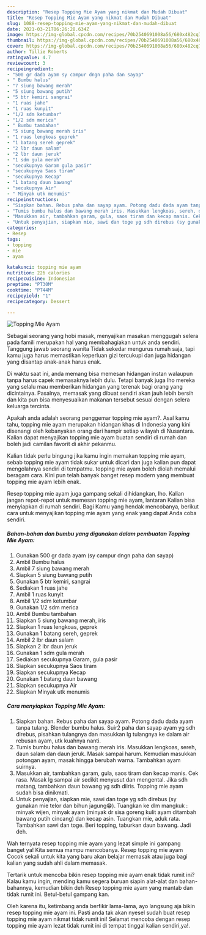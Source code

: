 ```yaml
---
description: "Resep Topping Mie Ayam yang nikmat dan Mudah Dibuat"
title: "Resep Topping Mie Ayam yang nikmat dan Mudah Dibuat"
slug: 1088-resep-topping-mie-ayam-yang-nikmat-dan-mudah-dibuat
date: 2021-03-21T06:26:28.634Z
image: https://img-global.cpcdn.com/recipes/70b2540691008a56/680x482cq70/topping-mie-ayam-foto-resep-utama.jpg
thumbnail: https://img-global.cpcdn.com/recipes/70b2540691008a56/680x482cq70/topping-mie-ayam-foto-resep-utama.jpg
cover: https://img-global.cpcdn.com/recipes/70b2540691008a56/680x482cq70/topping-mie-ayam-foto-resep-utama.jpg
author: Tillie Roberts
ratingvalue: 4.7
reviewcount: 3
recipeingredient:
- "500 gr dada ayam sy campur dngn paha dan sayap"
- " Bumbu halus"
- "7 siung bawang merah"
- "5 siung bawang putih"
- "5 btr kemiri sangrai"
- "1 ruas jahe"
- "1 ruas kunyit"
- "1/2 sdm ketumbar"
- "1/2 sdm merica"
- " Bumbu tambahan"
- "5 siung bawang merah iris"
- "1 ruas lengkoas geprek"
- "1 batang sereh geprek"
- "2 lbr daun salam"
- "2 lbr daun jeruk"
- "1 sdm gula merah"
- "secukupnya Garam gula pasir"
- "secukupnya Saos tiram"
- "secukupnya Kecap"
- "1 batang daun bawang"
- "secukupnya Air"
- " Minyak utk menumis"
recipeinstructions:
- "Siapkan bahan. Rebus paha dan sayap ayam. Potong dadu dada ayam tanpa tulang. Blender bumbu halus. Suir2 paha dan sayap ayam yg sdh direbus, pisahkan tulangnya dan masukkan lg tulangnya ke dalam air rebusan ayam, utk kuahnya nanti."
- "Tumis bumbu halus dan bawang merah iris. Masukkan lengkoas, sereh, daun salam dan daun jeruk. Masak sampai harum. Kemudian masukkan potongan ayam, masak hingga berubah warna. Tambahkan ayam suirnya."
- "Masukkan air, tambahkan garam, gula, saos tiram dan kecap manis. Cek rasa. Masak lg sampai air sedikit menyusut dan mengental. Jika sdh matang, tambahkan daun bawang yg sdh diiris. Topping mie ayam sudah bisa dinikmati."
- "Untuk penyajian, siapkan mie, sawi dan toge yg sdh direbus (sy gunakan mie telor dan bihun jagung😁). Tuangkan ke dlm mangkuk : minyak wijen, minyak ayam (minyak dr sisa goreng kulit ayam ditambah bawang putih cincang) dan kecap asin. Tuangkan mie, aduk rata. Tambahkan sawi dan toge. Beri topping, taburkan daun bawang. Jadi deh."
categories:
- Resep
tags:
- topping
- mie
- ayam

katakunci: topping mie ayam 
nutrition: 226 calories
recipecuisine: Indonesian
preptime: "PT30M"
cooktime: "PT44M"
recipeyield: "1"
recipecategory: Dessert

---
```



![Topping Mie Ayam](https://img-global.cpcdn.com/recipes/70b2540691008a56/680x482cq70/topping-mie-ayam-foto-resep-utama.jpg)

Sebagai seorang yang hobi masak, menyajikan masakan menggugah selera pada famili merupakan hal yang membahagiakan untuk anda sendiri. Tanggung jawab seorang  wanita Tidak sekedar mengurus rumah saja, tapi kamu juga harus memastikan keperluan gizi tercukupi dan juga hidangan yang disantap anak-anak harus enak.

Di waktu  saat ini, anda memang bisa memesan hidangan instan walaupun tanpa harus capek memasaknya lebih dulu. Tetapi banyak juga lho mereka yang selalu mau memberikan hidangan yang terenak bagi orang yang dicintainya. Pasalnya, memasak yang dibuat sendiri akan jauh lebih bersih dan kita pun bisa menyesuaikan makanan tersebut sesuai dengan selera keluarga tercinta. 



Apakah anda adalah seorang penggemar topping mie ayam?. Asal kamu tahu, topping mie ayam merupakan hidangan khas di Indonesia yang kini disenangi oleh kebanyakan orang dari hampir setiap wilayah di Nusantara. Kalian dapat menyajikan topping mie ayam buatan sendiri di rumah dan boleh jadi camilan favorit di akhir pekanmu.

Kalian tidak perlu bingung jika kamu ingin memakan topping mie ayam, sebab topping mie ayam tidak sukar untuk dicari dan juga kalian pun dapat mengolahnya sendiri di tempatmu. topping mie ayam boleh diolah memalui beragam cara. Kini pun telah banyak banget resep modern yang membuat topping mie ayam lebih enak.

Resep topping mie ayam juga gampang sekali dihidangkan, lho. Kalian jangan repot-repot untuk memesan topping mie ayam, lantaran Kalian bisa menyiapkan di rumah sendiri. Bagi Kamu yang hendak mencobanya, berikut cara untuk menyajikan topping mie ayam yang enak yang dapat Anda coba sendiri.

<!--inarticleads1-->

##### Bahan-bahan dan bumbu yang digunakan dalam pembuatan Topping Mie Ayam:

1. Gunakan 500 gr dada ayam (sy campur dngn paha dan sayap)
1. Ambil  Bumbu halus
1. Ambil 7 siung bawang merah
1. Siapkan 5 siung bawang putih
1. Gunakan 5 btr kemiri, sangrai
1. Sediakan 1 ruas jahe
1. Ambil 1 ruas kunyit
1. Ambil 1/2 sdm ketumbar
1. Gunakan 1/2 sdm merica
1. Ambil  Bumbu tambahan
1. Siapkan 5 siung bawang merah, iris
1. Siapkan 1 ruas lengkoas, geprek
1. Gunakan 1 batang sereh, geprek
1. Ambil 2 lbr daun salam
1. Siapkan 2 lbr daun jeruk
1. Gunakan 1 sdm gula merah
1. Sediakan secukupnya Garam, gula pasir
1. Siapkan secukupnya Saos tiram
1. Siapkan secukupnya Kecap
1. Gunakan 1 batang daun bawang
1. Siapkan secukupnya Air
1. Siapkan  Minyak utk menumis




<!--inarticleads2-->

##### Cara menyiapkan Topping Mie Ayam:

1. Siapkan bahan. Rebus paha dan sayap ayam. Potong dadu dada ayam tanpa tulang. Blender bumbu halus. Suir2 paha dan sayap ayam yg sdh direbus, pisahkan tulangnya dan masukkan lg tulangnya ke dalam air rebusan ayam, utk kuahnya nanti.
1. Tumis bumbu halus dan bawang merah iris. Masukkan lengkoas, sereh, daun salam dan daun jeruk. Masak sampai harum. Kemudian masukkan potongan ayam, masak hingga berubah warna. Tambahkan ayam suirnya.
1. Masukkan air, tambahkan garam, gula, saos tiram dan kecap manis. Cek rasa. Masak lg sampai air sedikit menyusut dan mengental. Jika sdh matang, tambahkan daun bawang yg sdh diiris. Topping mie ayam sudah bisa dinikmati.
1. Untuk penyajian, siapkan mie, sawi dan toge yg sdh direbus (sy gunakan mie telor dan bihun jagung😁). Tuangkan ke dlm mangkuk : minyak wijen, minyak ayam (minyak dr sisa goreng kulit ayam ditambah bawang putih cincang) dan kecap asin. Tuangkan mie, aduk rata. Tambahkan sawi dan toge. Beri topping, taburkan daun bawang. Jadi deh.




Wah ternyata resep topping mie ayam yang lezat simple ini gampang banget ya! Kita semua mampu mencobanya. Resep topping mie ayam Cocok sekali untuk kita yang baru akan belajar memasak atau juga bagi kalian yang sudah ahli dalam memasak.

Tertarik untuk mencoba bikin resep topping mie ayam enak tidak rumit ini? Kalau kamu ingin, mending kamu segera buruan siapin alat-alat dan bahan-bahannya, kemudian bikin deh Resep topping mie ayam yang mantab dan tidak rumit ini. Betul-betul gampang kan. 

Oleh karena itu, ketimbang anda berfikir lama-lama, ayo langsung aja bikin resep topping mie ayam ini. Pasti anda tak akan nyesel sudah buat resep topping mie ayam nikmat tidak rumit ini! Selamat mencoba dengan resep topping mie ayam lezat tidak rumit ini di tempat tinggal kalian sendiri,ya!.

